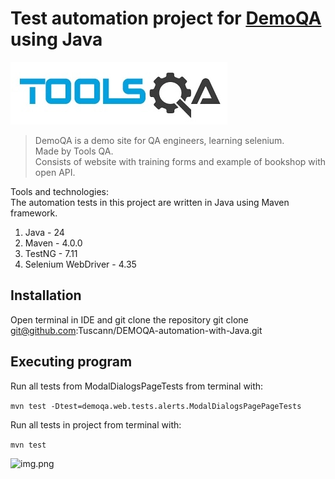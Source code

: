 # Test automation project for [DemoQA](https://demoqa.com) using Java

<p>
<img src="resources/logotypes/toolsqa.jpg" alt="Toolsqa">
</p>

> DemoQA is a demo site for QA engineers, learning selenium.\
> Made by Tools QA.\
> Consists of website with training forms and example of bookshop with open API.



Tools and technologies:\
The automation tests in this project are written in Java using Maven framework.

1. Java - 24
2. Maven - 4.0.0
3. TestNG - 7.11
4. Selenium WebDriver - 4.35

## Installation

Open terminal in IDE and git clone the repository
git clone git@github.com:Tuscann/DEMOQA-automation-with-Java.git

## Executing program

Run all tests from ModalDialogsPageTests from terminal with:

```mvn test -Dtest=demoqa.web.tests.alerts.ModalDialogsPagePageTests```

Run all tests in project from terminal with:

```mvn test```

![img.png](img.png)